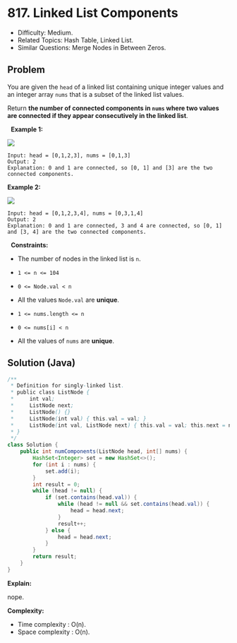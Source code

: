 # 817. Linked List Components

- Difficulty: Medium.
- Related Topics: Hash Table, Linked List.
- Similar Questions: Merge Nodes in Between Zeros.

## Problem

You are given the ```head``` of a linked list containing unique integer values and an integer array ```nums``` that is a subset of the linked list values.

Return **the number of connected components in **```nums```** where two values are connected if they appear **consecutively** in the linked list**.

 
**Example 1:**

![](https://assets.leetcode.com/uploads/2021/07/22/lc-linkedlistcom1.jpg)

```
Input: head = [0,1,2,3], nums = [0,1,3]
Output: 2
Explanation: 0 and 1 are connected, so [0, 1] and [3] are the two connected components.
```

**Example 2:**

![](https://assets.leetcode.com/uploads/2021/07/22/lc-linkedlistcom2.jpg)

```
Input: head = [0,1,2,3,4], nums = [0,3,1,4]
Output: 2
Explanation: 0 and 1 are connected, 3 and 4 are connected, so [0, 1] and [3, 4] are the two connected components.
```

 
**Constraints:**


	
- The number of nodes in the linked list is ```n```.
	
- ```1 <= n <= 104```
	
- ```0 <= Node.val < n```
	
- All the values ```Node.val``` are **unique**.
	
- ```1 <= nums.length <= n```
	
- ```0 <= nums[i] < n```
	
- All the values of ```nums``` are **unique**.



## Solution (Java)

```java
/**
 * Definition for singly-linked list.
 * public class ListNode {
 *     int val;
 *     ListNode next;
 *     ListNode() {}
 *     ListNode(int val) { this.val = val; }
 *     ListNode(int val, ListNode next) { this.val = val; this.next = next; }
 * }
 */
class Solution {
    public int numComponents(ListNode head, int[] nums) {
        HashSet<Integer> set = new HashSet<>();
        for (int i : nums) {
            set.add(i);
        }
        int result = 0;
        while (head != null) {
            if (set.contains(head.val)) {
                while (head != null && set.contains(head.val)) {
                    head = head.next;
                }
                result++;
            } else {
                head = head.next;
            }
        }
        return result;
    }
}
```

**Explain:**

nope.

**Complexity:**

* Time complexity : O(n).
* Space complexity : O(n).
